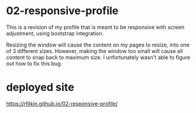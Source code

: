 # 02-responsive-profile
This is a revision of my profile that is meant to be responsive with screen adjustment, using bootstrap integration.

Resizing the window will cause the content on my pages to resize, into one of 3 different sizes. However, making the window too small will cause all content to snap back to maximum size. I unfortunately wasn't able to figure out how to fix this bug.

# deployed site
https://rfilkin.github.io/02-responsive-profile/
